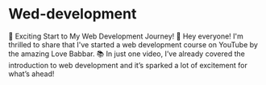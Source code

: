 # Wed-development
🚀 Exciting Start to My Web Development Journey! 🚀  Hey everyone! I'm thrilled to share that I've started a web development course on YouTube by the amazing Love Babbar. 📚 In just one video, I’ve already covered the introduction to web development and it’s sparked a lot of excitement for what’s ahead! 
